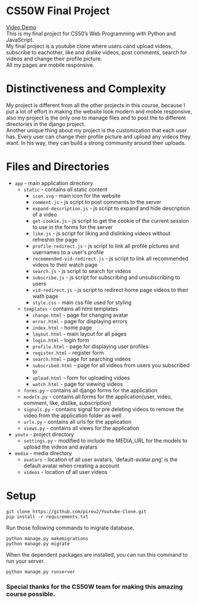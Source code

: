 # CS50W Final Project
 [Video Demo](https://youtu.be/G9ITSwskh94)
 </br>
This is my final project for CS50’s Web Programming with Python and JavaScript. </br>
My final project is a youtube clone where users cand upload videos, subscribe to eachother, like and dislike videos, post comments, search for videos and change their profile picture. </br>
All my pages are mobile responsive. </br>

# Distinctiveness and Complexity
My project is different from all the other projects in this course, because I put a lot of effort in making the website look modern and mobile responsive, also my project is the only one to manage files and to post the to different directories in the django project.</br>
Another unique thing about my project is the customization that each user has. Every user can change their profile picture and upload any videos they want. In his way, they can build a strong community around their uploads. </br>

# Files and Directories
- `app` - main application directiory
    - `static` - contains all static content
        - `icon.svg` - main icon for the website
        - `comment.js` - js script to post comments to the server
        - `expand-description.js` - js script to expand and hide description of a video
        - `get-cookie.js` - js script to get the cookie of the current session to use in the forms for the server
        - `like.js` - js script for liking and dislinking videos without refreshin the page
        - `profile-redirect.js` - js script to link all profile pictures and usernames to a user's profile
        - `recommended-vid-redirect.js` - js script to link all recommended videos to their watch page
        - `search.js` - js script to search for videos 
        - `subscribe.js` - js script for subscribing and unsubscribing to users 
        - `vid-redirect.js` - js script to redirect home page videos to their wath page
        - `style.css` - main css file used for styling
    - `templates` - contains all html templates
        - `change.html` - page for changing avatar
        - `error.html` - page for displaying errors
        - `index.html` - home page
        - `layout.html` - main layout for all pages
        - `login.html` - login form
        - `profile.html` - page for displaying user profiles
        - `register.html` - register form
        - `search.html` - page for searching videos
        - `subscribed.html` - page for all videos from users you subscribed to
        - `upload.html` - form for uploading vidoes
        - `watch.html` - page for viewing videos
    - `forms.py` - contains all django forms for the application
    - `models.py` - contains all forms for the application(user, video, comment, like, dislike, subscription)
    - `signals.py` - contains signal for pre deleting videos to remove the video from the application folder as well
    - `urls.py` - contains all urls for the application
    - `views.py` - contains all views for the application
- `youtv` - project directory
    - `settings.py` - modified to include the MEDIA_URL for the models to upload the videos and avatars
- `media` - media directory
    - `avatars` - location of all user avatars, 'default-avatar.png' is the default avatar when creating a account
    - `videos` - location of all user videos


# Setup

```shell script
git clone https://github.com/pireu2/Youtube-Clone.git
pip install -r requirements.txt
```

Run those following commands to migrate database.

```shell script
python manage.py makemigrations
python manage.py migrate
```

When the dependent packages are installed, you can run this command to run your server.
```shell script
python manage.py runserver
```

### Special thanks for the CS50W team for making this amazing course possible.
